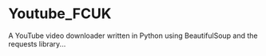 # Youtube_FCUK
A YouTube video downloader written in Python using BeautifulSoup and the requests library...
